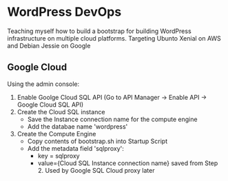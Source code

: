 # WordPress DevOps
Teaching myself how to build a bootstrap for building WordPress infrastructure on multiple cloud platforms. Targeting Ubunto Xenial on AWS and Debian Jessie on Google

## Google Cloud
Using the admin console:
1. Enable Goolge Cloud SQL API (Go to API Manager -> Enable API -> Google Cloud SQL API)
2. Create the Cloud SQL instance
   - Save the Instance connection name for the compute engine
   - Add the databae name 'wordpress'
2. Create the Compute Engine
   - Copy contents of bootstrap.sh into Startup Script
   - Add the metadata field 'sqlproxy':
     - key = sqlproxy 
     - value={Cloud SQL Instance connection name} saved from Step 2. Used by Google SQL Cloud proxy later